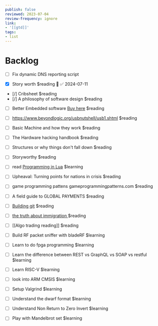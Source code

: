 ```yaml
---
publish: false
reviewed: 2023-07-04
review-frequency: ignore
link:
- '[[gtd]]'
tags:
- list
---
```

# Backlog

- [ ] Fix dynamic DNS reporting script


- [x] Story worth $reading 🔺 ✅ 2024-07-11
- [/] Cribsheet $reading
- [/] A philosophy of software design $reading
- [ ] Better Embedded software [Buy here](https://www.smashwords.com/books/view/1264918) $reading
- [ ] https://www.beyondlogic.org/usbnutshell/usb1.shtml $reading

- [ ] Basic Machine and how they work $reading
- [ ] The Hardware hacking handbook $reading
- [ ] Structures or why things don't fall down $reading
- [ ] Storyworthy $reading
- [ ] read [Programming in Lua](https://www.lua.org/pil/contents.html) $learning
- [ ] Upheaval: Turning points for nations in crisis $reading
- [ ] game programming pattens gameprogrammingpatterns.com $reading
- [ ] A field guide to GLOBAL PAYMENTS $reading
- [ ] [Building git](https://shop.jcoglan.com/building-git/) $reading
- [ ] [the truth about immigration ](https://www.amazon.com/Truth-About-Immigration-Successful-Societies/dp/125028824X?nodl=1&linkCode=sl1&tag=freakonomic08-20&linkId=f5ad83d80c1835a2b568344d3c1a48a5&language=en_US&ref_=as_li_ss_tl) $reading
- [ ] [[Algo trading reading]] $reading

- [ ] Build RF packet sniffer with bladeRF $learning
- [ ] Learn to do fpga programming $learning
- [ ] Learn the difference between REST vs GraphQL vs SOAP vs restful $learning
- [ ] Learn RISC-V $learning
- [ ] look into ARM CMSIS $learning
- [ ] Setup Valgrind $learning
- [ ] Understand the dwarf format $learning
- [ ] Understand Non Return to Zero Invert $learning 
- [ ] Play with Mandelbrot set $learning